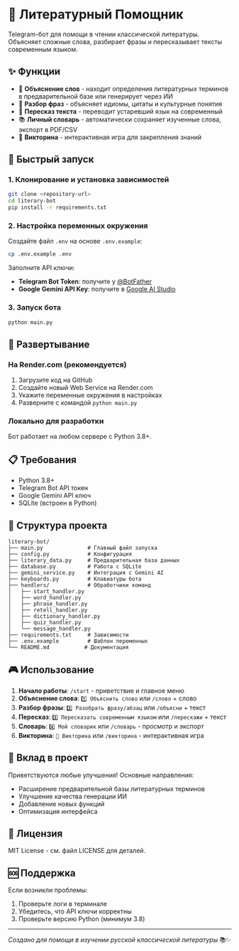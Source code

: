 # 🤖 Литературный Помощник

Telegram-бот для помощи в чтении классической литературы. Объясняет сложные слова, разбирает фразы и пересказывает тексты современным языком.

## ✨ Функции

- 📝 **Объяснение слов** - находит определения литературных терминов в предварительной базе или генерирует через ИИ
- 📖 **Разбор фраз** - объясняет идиомы, цитаты и культурные понятия
- 🔄 **Пересказ текста** - переводит устаревший язык на современный
- 📚 **Личный словарь** - автоматически сохраняет изученные слова, экспорт в PDF/CSV
- 🎲 **Викторина** - интерактивная игра для закрепления знаний

## 🚀 Быстрый запуск

### 1. Клонирование и установка зависимостей
```bash
git clone <repository-url>
cd literary-bot
pip install -r requirements.txt
```

### 2. Настройка переменных окружения
Создайте файл `.env` на основе `.env.example`:
```bash
cp .env.example .env
```

Заполните API ключи:
- **Telegram Bot Token**: получите у [@BotFather](https://t.me/botfather)
- **Google Gemini API Key**: получите в [Google AI Studio](https://makersuite.google.com/app/apikey)

### 3. Запуск бота
```bash
python main.py
```

## 🔧 Развертывание

### На Render.com (рекомендуется)
1. Загрузите код на GitHub
2. Создайте новый Web Service на Render.com
3. Укажите переменные окружения в настройках
4. Разверните с командой `python main.py`

### Локально для разработки
Бот работает на любом сервере с Python 3.8+.

## 📋 Требования

- Python 3.8+
- Telegram Bot API токен
- Google Gemini API ключ
- SQLite (встроен в Python)

## 📁 Структура проекта

```
literary-bot/
├── main.py              # Главный файл запуска
├── config.py            # Конфигурация
├── literary_data.py     # Предварительная база данных
├── database.py          # Работа с SQLite
├── gemini_service.py    # Интеграция с Gemini AI
├── keyboards.py         # Клавиатуры бота
├── handlers/            # Обработчики команд
│   ├── start_handler.py
│   ├── word_handler.py
│   ├── phrase_handler.py
│   ├── retell_handler.py
│   ├── dictionary_handler.py
│   ├── quiz_handler.py
│   └── message_handler.py
├── requirements.txt     # Зависимости
├── .env.example         # Шаблон переменных
└── README.md           # Документация
```

## 🎮 Использование

1. **Начало работы**: `/start` - приветствие и главное меню
2. **Объяснение слова**: `1️⃣ Объяснить слово` или `/слово` + слово
3. **Разбор фразы**: `2️⃣ Разобрать фразу/абзац` или `/объясни` + текст
4. **Пересказ**: `3️⃣ Пересказать современным языком` или `/перескажи` + текст
5. **Словарь**: `4️⃣ Мой словарик` или `/словарь` - просмотр и экспорт
6. **Викторина**: `🎲 Викторина` или `/викторина` - интерактивная игра

## 🤝 Вклад в проект

Приветствуются любые улучшения! Основные направления:
- Расширение предварительной базы литературных терминов
- Улучшение качества генерации ИИ
- Добавление новых функций
- Оптимизация интерфейса

## 📄 Лицензия

MIT License - см. файл LICENSE для деталей.

## 🆘 Поддержка

Если возникли проблемы:
1. Проверьте логи в терминале
2. Убедитесь, что API ключи корректны
3. Проверьте версию Python (минимум 3.8)

---

*Создано для помощи в изучении русской классической литературы* 📚✨
